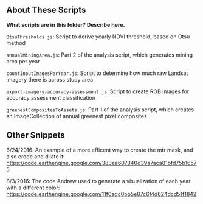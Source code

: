 ## About These Scripts

**What scripts are in this folder? Describe here.**

`OtsuThresholds.js`: Script to derive yearly NDVI threshold, based on Otsu method

`annualMiningArea.js`: Part 2 of the analysis script, which generates mining area per year

`countInputImagesPerYear.js`: Script to determine how much raw Landsat imagery there is across study area

`export-imagery-accuracy-assessment.js`: Script to create RGB images for accuracy assessment classification

`greenestCompositesToAssets.js`: Part 1 of the analysis script, which creates an ImageCollection of annual greenest pixel composites

## Other Snippets

6/24/2016: An example of a more efficent way to create the mtr mask, and also erode and dilate it:
https://code.earthengine.google.com/383ea607340d39a7aca81bfd75b16575

8/3/2016: The code Andrew used to generate a visualization of each year with a different color:
https://code.earthengine.google.com/11f0adc0bb5e87c6f4d624dcd51f1842
